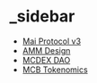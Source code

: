 # \_sidebar

* [Mai Protocol v3](https://github.com/xiongkq/reference-test/tree/720fade13bcaaed66c303f5b7f8cc2cdf07aa5f1/en-US/en-US/mai-protocol-v3.md)
* [AMM Design](https://github.com/xiongkq/reference-test/tree/720fade13bcaaed66c303f5b7f8cc2cdf07aa5f1/en-US/en-US/amm-design.md)
* [MCDEX DAO](https://github.com/xiongkq/reference-test/tree/720fade13bcaaed66c303f5b7f8cc2cdf07aa5f1/en-US/en-US/mcdex-dao.md)
* [MCB Tokenomics](https://github.com/xiongkq/reference-test/tree/720fade13bcaaed66c303f5b7f8cc2cdf07aa5f1/en-US/en-US/mcb-tokenomics.md)

